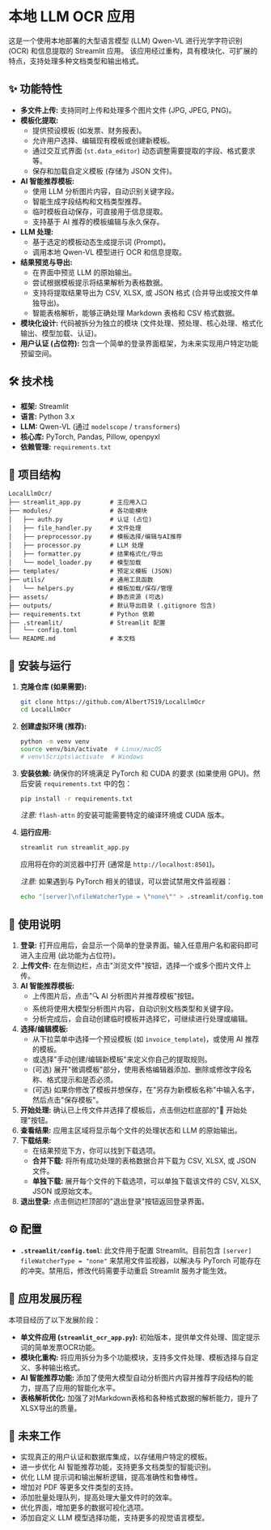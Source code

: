 # 本地 LLM OCR 应用

这是一个使用本地部署的大型语言模型 (LLM) Qwen-VL 进行光学字符识别 (OCR) 和信息提取的 Streamlit 应用。
该应用经过重构，具有模块化、可扩展的特点，支持处理多种文档类型和输出格式。

## ✨ 功能特性

*   **多文件上传:** 支持同时上传和处理多个图片文件 (JPG, JPEG, PNG)。
*   **模板化提取:**
    *   提供预设模板 (如发票、财务报表)。
    *   允许用户选择、编辑现有模板或创建新模板。
    *   通过交互式界面 (`st.data_editor`) 动态调整需要提取的字段、格式要求等。
    *   保存和加载自定义模板 (存储为 JSON 文件)。
*   **AI 智能推荐模板:** 
    *   使用 LLM 分析图片内容，自动识别关键字段。
    *   智能生成字段结构和文档类型推荐。
    *   临时模板自动保存，可直接用于信息提取。
    *   支持基于 AI 推荐的模板编辑与永久保存。
*   **LLM 处理:**
    *   基于选定的模板动态生成提示词 (Prompt)。
    *   调用本地 Qwen-VL 模型进行 OCR 和信息提取。
*   **结果预览与导出:**
    *   在界面中预览 LLM 的原始输出。
    *   尝试根据模板提示将结果解析为表格数据。
    *   支持将提取结果导出为 CSV, XLSX, 或 JSON 格式 (合并导出或按文件单独导出)。
    *   智能表格解析，能够正确处理 Markdown 表格和 CSV 格式数据。
*   **模块化设计:** 代码被拆分为独立的模块 (文件处理、预处理、核心处理、格式化输出、模型加载、认证)。
*   **用户认证 (占位符):** 包含一个简单的登录界面框架，为未来实现用户特定功能预留空间。

## 🛠️ 技术栈

*   **框架:** Streamlit
*   **语言:** Python 3.x
*   **LLM:** Qwen-VL (通过 `modelscope` / `transformers`)
*   **核心库:** PyTorch, Pandas, Pillow, openpyxl
*   **依赖管理:** `requirements.txt`

## 📂 项目结构

```
LocalLlmOcr/
├── streamlit_app.py        # 主应用入口
├── modules/                # 各功能模块
│   ├── auth.py             # 认证 (占位)
│   ├── file_handler.py     # 文件处理
│   ├── preprocessor.py     # 模板选择/编辑与AI推荐
│   ├── processor.py        # LLM 处理
│   ├── formatter.py        # 结果格式化/导出
│   └── model_loader.py     # 模型加载
├── templates/              # 预定义模板 (JSON)
├── utils/                  # 通用工具函数
│   └── helpers.py          # 模板加载/保存/管理
├── assets/                 # 静态资源 (可选)
├── outputs/                # 默认导出目录 (.gitignore 包含)
├── requirements.txt        # Python 依赖
├── .streamlit/             # Streamlit 配置
│   └── config.toml
└── README.md               # 本文档
```

## 🚀 安装与运行

1.  **克隆仓库 (如果需要):**
    ```bash
    git clone https://github.com/Albert7519/LocalLlmOcr
    cd LocalLlmOcr
    ```

2.  **创建虚拟环境 (推荐):**
    ```bash
    python -m venv venv
    source venv/bin/activate  # Linux/macOS
    # venv\Scripts\activate  # Windows
    ```

3.  **安装依赖:**
    确保你的环境满足 PyTorch 和 CUDA 的要求 (如果使用 GPU)。然后安装 `requirements.txt` 中的包：
    ```bash
    pip install -r requirements.txt
    ```
    *注意:* `flash-attn` 的安装可能需要特定的编译环境或 CUDA 版本。

4.  **运行应用:**
    ```bash
    streamlit run streamlit_app.py
    ```
    应用将在你的浏览器中打开 (通常是 `http://localhost:8501`)。
    
    *注意:* 如果遇到与 PyTorch 相关的错误，可以尝试禁用文件监视器：
    ```bash
    echo "[server]\nfileWatcherType = \"none\"" > .streamlit/config.toml
    ```

## 📖 使用说明

1.  **登录:** 打开应用后，会显示一个简单的登录界面。输入任意用户名和密码即可进入主应用 (此功能为占位符)。
2.  **上传文件:** 在左侧边栏，点击"浏览文件"按钮，选择一个或多个图片文件上传。
3.  **AI 智能推荐模板:**
    *   上传图片后，点击"🔍 AI 分析图片并推荐模板"按钮。
    *   系统将使用大模型分析图片内容，自动识别文档类型和关键字段。
    *   分析完成后，会自动创建临时模板并选择它，可继续进行处理或编辑。
4.  **选择/编辑模板:**
    *   从下拉菜单中选择一个预设模板 (如 `invoice_template`)，或使用 AI 推荐的模板。
    *   或选择"手动创建/编辑新模板"来定义你自己的提取规则。
    *   (可选) 展开"微调模板"部分，使用表格编辑器添加、删除或修改字段名称、格式提示和是否必须。
    *   (可选) 如果你修改了模板并想保存，在"另存为新模板名称"中输入名字，然后点击"保存模板"。
5.  **开始处理:** 确认已上传文件并选择了模板后，点击侧边栏底部的"🚀 开始处理"按钮。
6.  **查看结果:** 应用主区域将显示每个文件的处理状态和 LLM 的原始输出。
7.  **下载结果:**
    *   在结果预览下方，你可以找到下载选项。
    *   **合并下载:** 将所有成功处理的表格数据合并下载为 CSV, XLSX, 或 JSON 文件。
    *   **单独下载:** 展开每个文件的下载选项，可以单独下载该文件的 CSV, XLSX, JSON 或原始文本。
8.  **退出登录:** 点击侧边栏顶部的"退出登录"按钮返回登录界面。

## ⚙️ 配置

*   **`.streamlit/config.toml`**: 此文件用于配置 Streamlit。目前包含 `[server] fileWatcherType = "none"` 来禁用文件监视器，以解决与 PyTorch 可能存在的冲突。禁用后，修改代码需要手动重启 Streamlit 服务才能生效。

## 🧪 应用发展历程

本项目经历了以下发展阶段：

*   **单文件应用 (`streamlit_ocr_app.py`):** 初始版本，提供单文件处理、固定提示词的简单发票OCR功能。
*   **模块化重构:** 将应用拆分为多个功能模块，支持多文件处理、模板选择与自定义、多种输出格式。
*   **AI 智能推荐功能:** 添加了使用大模型自动分析图片内容并推荐字段结构的能力，提高了应用的智能化水平。
*   **表格解析优化:** 加强了对Markdown表格和各种格式数据的解析能力，提升了XLSX导出的质量。

## 🔮 未来工作

*   实现真正的用户认证和数据库集成，以存储用户特定的模板。
*   进一步优化 AI 智能推荐功能，支持更多文档类型的智能识别。
*   优化 LLM 提示词和输出解析逻辑，提高准确性和鲁棒性。
*   增加对 PDF 等更多文件类型的支持。
*   添加批量处理队列，提高处理大量文件时的效率。
*   优化界面，增加更多的数据可视化选项。
*   添加自定义 LLM 模型选择功能，支持更多的视觉语言模型。

